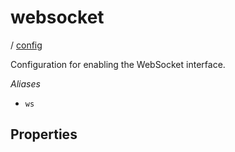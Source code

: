 # websocket

/ [config](reference/server-config/index.md) 

Configuration for enabling the WebSocket interface.

*Aliases*
- `ws`

## Properties

